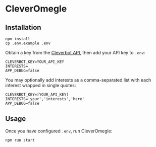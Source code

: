 # CleverOmegle

## Installation

```
npm install
cp .env.example .env
```

Obtain a key from the [Cleverbot API](https://www.cleverbot.com/api/), then add your API key to `.env`:

```
CLEVERBOT_KEY=YOUR_API_KEY
INTERESTS=
APP_DEBUG=false
```

You may optionally add interests as a comma-separated list with each interest wrapped in single quotes:

```
CLEVERBOT_KEY=[YOUR_API_KEY]
INTERESTS='your','interests','here'
APP_DEBUG=false
```

## Usage

Once you have configured `.env`, run CleverOmegle:

```
npm run start
```
